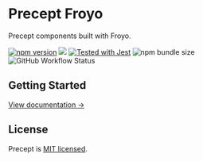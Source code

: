 # Precept Froyo

Precept components built with Froyo.

<p>
    <a href="https://www.npmjs.com/package/precept-froyo"><img src="https://img.shields.io/npm/v/precept-froyo.svg?style=flat" alt="npm version"></a>
    <a href="#license"><img src="https://img.shields.io/github/license/sourcerer-io/hall-of-fame.svg"></a>
    <a href="https://github.com/facebook/jest"><img src="https://img.shields.io/badge/tested_with-jest-99424f.svg" alt="Tested with Jest"></a>
    <img alt="npm bundle size" src="https://img.shields.io/bundlephobia/minzip/precept-froyo">
    <img alt="GitHub Workflow Status" src="https://img.shields.io/github/actions/workflow/status/marksmccann/precept-froyo/node.js.yml">
</p>

## Getting Started

[View documentation →](https://marksmccann.github.io/precept/)

## License

Precept is [MIT licensed](./LICENSE).
